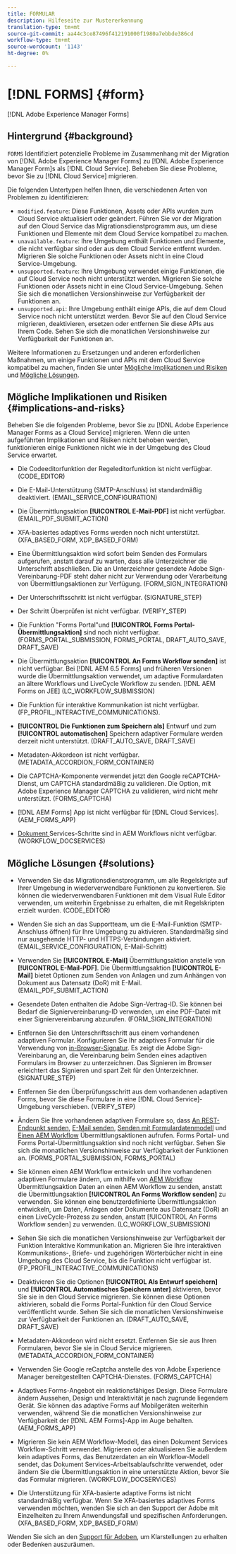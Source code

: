 ```yaml
---
title: FORMULAR
description: Hilfeseite zur Mustererkennung
translation-type: tm+mt
source-git-commit: aa44c3ce87496f412191000f1980a7ebbde386cd
workflow-type: tm+mt
source-wordcount: '1143'
ht-degree: 0%

---
```



# [!DNL FORMS] {#form}

[!DNL Adobe Experience Manager Forms]

## Hintergrund {#background}

`FORMS` Identifiziert potenzielle Probleme im Zusammenhang mit der Migration von  [!DNL Adobe Experience Manager Forms] zu  [!DNL Adobe Experience Manager Form]s als  [!DNL Cloud Service]. Beheben Sie diese Probleme, bevor Sie zu [!DNL Cloud Service] migrieren.

Die folgenden Untertypen helfen Ihnen, die verschiedenen Arten von Problemen zu identifizieren:

* `modified.feature`: Diese Funktionen, Assets oder APIs wurden zum Cloud Service aktualisiert oder geändert. Führen Sie vor der Migration auf den Cloud Service das Migrationsdienstprogramm aus, um diese Funktionen und Elemente mit dem Cloud Service kompatibel zu machen.
* `unavailable.feature`: Ihre Umgebung enthält Funktionen und Elemente, die nicht verfügbar sind oder aus dem Cloud Service entfernt wurden. Migrieren Sie solche Funktionen oder Assets nicht in eine Cloud Service-Umgebung.
* `unsupported.feature`: Ihre Umgebung verwendet einige Funktionen, die auf Cloud Service noch nicht unterstützt werden. Migrieren Sie solche Funktionen oder Assets nicht in eine Cloud Service-Umgebung. Sehen Sie sich die monatlichen Versionshinweise zur Verfügbarkeit der Funktionen an.
* `unsupported.api`: Ihre Umgebung enthält einige APIs, die auf dem Cloud Service noch nicht unterstützt werden. Bevor Sie auf den Cloud Service migrieren, deaktivieren, ersetzen oder entfernen Sie diese APIs aus Ihrem Code. Sehen Sie sich die monatlichen Versionshinweise zur Verfügbarkeit der Funktionen an.

Weitere Informationen zu Ersetzungen und anderen erforderlichen Maßnahmen, um einige Funktionen und APIs mit dem Cloud Service kompatibel zu machen, finden Sie unter [Mögliche Implikationen und Risiken](#implications-and-risks) und [Mögliche Lösungen](#solutions).

## Mögliche Implikationen und Risiken {#implications-and-risks}

Beheben Sie die folgenden Probleme, bevor Sie zu [!DNL Adobe Experience Manager Forms as a Cloud Service] migrieren. Wenn die unten aufgeführten Implikationen und Risiken nicht behoben werden, funktionieren einige Funktionen nicht wie in der Umgebung des Cloud Service erwartet.

* Die Codeeditorfunktion der Regeleditorfunktion ist nicht verfügbar. (CODE_EDITOR)

* Die E-Mail-Unterstützung (SMTP-Anschluss) ist standardmäßig deaktiviert. (EMAIL_SERVICE_CONFIGURATION)

* Die Übermittlungsaktion **[!UICONTROL E-Mail-PDF]** ist nicht verfügbar.(EMAIL_PDF_SUBMIT_ACTION)

* XFA-basiertes adaptives Forms werden noch nicht unterstützt. (XFA_BASED_FORM, XDP_BASED_FORM)

* Eine Übermittlungsaktion wird sofort beim Senden des Formulars aufgerufen, anstatt darauf zu warten, dass alle Unterzeichner die Unterschrift abschließen. Die an Unterzeichner gesendete Adobe Sign-Vereinbarung-PDF steht daher nicht zur Verwendung oder Verarbeitung von Übermittlungsaktionen zur Verfügung. (FORM_SIGN_INTEGRATION)

* Der Unterschriftsschritt ist nicht verfügbar. (SIGNATURE_STEP)

* Der Schritt Überprüfen ist nicht verfügbar. (VERIFY_STEP)

* Die Funktion &quot;Forms Portal&quot;und **[!UICONTROL Forms Portal-Übermittlungsaktion]** sind noch nicht verfügbar. (FORMS_PORTAL_SUBMISSION, FORMS_PORTAL, DRAFT_AUTO_SAVE, DRAFT_SAVE)

* Die Übermittlungsaktion **[!UICONTROL An Forms Workflow senden]** ist nicht verfügbar. Bei [!DNL AEM 6.5 Forms] und früheren Versionen wurde die Übermittlungsaktion verwendet, um adaptive Formulardaten an ältere Workflows und LiveCycle Workflow zu senden. [!DNL AEM Forms on JEE] (LC_WORKFLOW_SUBMISSION)

* Die Funktion für interaktive Kommunikation ist nicht verfügbar.  (FP_PROFIL_INTERACTIVE_COMMUNICATIONS).

* **[!UICONTROL Die Funktionen zum Speichern als]** Entwurf und zum  **[!UICONTROL automatischen]** Speichern adaptiver Formulare werden derzeit nicht unterstützt. (DRAFT_AUTO_SAVE, DRAFT_SAVE)

* Metadaten-Akkordeon ist nicht verfügbar. (METADATA_ACCORDION_FORM_CONTAINER)

* Die CAPTCHA-Komponente verwendet jetzt den Google reCAPTCHA-Dienst, um CAPTCHA standardmäßig zu validieren. Die Option, mit Adobe Experience Manager CAPTCHA zu validieren, wird nicht mehr unterstützt. (FORMS_CAPTCHA)

* [!DNL AEM Forms] App ist nicht verfügbar für  [!DNL Cloud Services]. (AEM_FORMS_APP)

* [Dokument ](https://experienceleague.adobe.com/docs/experience-manager-65/forms/install-aem-forms/osgi-installation/install-configure-document-services.html?lang=en#deployment-topology) Services-Schritte sind in AEM Workflows nicht verfügbar. (WORKFLOW_DOCSERVICES)

## Mögliche Lösungen {#solutions}

* Verwenden Sie das Migrationsdienstprogramm, um alle Regelskripte auf Ihrer Umgebung in wiederverwendbare Funktionen zu konvertieren. Sie können die wiederverwendbaren Funktionen mit dem Visual Rule Editor verwenden, um weiterhin Ergebnisse zu erhalten, die mit Regelskripten erzielt wurden. (CODE_EDITOR)

* Wenden Sie sich an das Supportteam, um die E-Mail-Funktion (SMTP-Anschluss öffnen) für Ihre Umgebung zu aktivieren. Standardmäßig sind nur ausgehende HTTP- und HTTPS-Verbindungen aktiviert. (EMAIL_SERVICE_CONFIGURATION, E-Mail-Schritt)

* Verwenden Sie **[!UICONTROL E-Mail]** Übermittlungsaktion anstelle von **[!UICONTROL E-Mail-PDF]**. Die Übermittlungsaktion **[!UICONTROL E-Mail]** bietet Optionen zum Senden von Anlagen und zum Anhängen von Dokument aus Datensatz (DoR) mit E-Mail. (EMAIL_PDF_SUBMIT_ACTION)

* Gesendete Daten enthalten die Adobe Sign-Vertrag-ID. Sie können bei Bedarf die Signiervereinbarung-ID verwenden, um eine PDF-Datei mit einer Signiervereinbarung abzurufen.  (FORM_SIGN_INTEGRATION)

* Entfernen Sie den Unterschriftsschritt aus einem vorhandenen adaptiven Formular. Konfigurieren Sie Ihr adaptives Formular für die Verwendung von [in-Browser-Signatur](https://medium.com/adobetech/using-adobe-sign-to-e-sign-an-adaptive-form-heres-the-best-way-to-do-it-dc3e15f9b684). Es zeigt die Adobe Sign-Vereinbarung an, die Vereinbarung beim Senden eines adaptiven Formulars im Browser zu unterzeichnen. Das Signieren im Browser erleichtert das Signieren und spart Zeit für den Unterzeichner. (SIGNATURE_STEP)

* Entfernen Sie den Überprüfungsschritt aus dem vorhandenen adaptiven Forms, bevor Sie diese Formulare in eine [!DNL Cloud Service]-Umgebung verschieben. (VERIFY_STEP)

* Ändern Sie Ihre vorhandenen adaptiven Formulare so, dass [An REST-Endpunkt senden](https://experienceleague.adobe.com/docs/experience-manager-forms-cloud-service/forms/create-an-adaptive-form/configure-submit-actions-and-metadata-submission/configuring-submit-actions.html#submit-to-rest-endpoint), [E-Mail senden](https://experienceleague.adobe.com/docs/experience-manager-forms-cloud-service/forms/create-an-adaptive-form/configure-submit-actions-and-metadata-submission/configuring-submit-actions.html#send-email), [Senden mit Formulardatenmodell](https://experienceleague.adobe.com/docs/experience-manager-forms-cloud-service/forms/create-an-adaptive-form/configure-submit-actions-and-metadata-submission/configuring-submit-actions.html#submit-using-form-data-model) und [Einen AEM Workflow](https://experienceleague.adobe.com/docs/experience-manager-forms-cloud-service/forms/create-an-adaptive-form/configure-submit-actions-and-metadata-submission/configuring-submit-actions.html#invoke-an-aem-workflow) Übermittlungsaktionen aufrufen. Forms Portal- und Forms Portal-Übermittlungsaktion sind noch nicht verfügbar. Sehen Sie sich die monatlichen Versionshinweise zur Verfügbarkeit der Funktionen an. (FORMS_PORTAL_SUBMISSION, FORMS_PORTAL)

* Sie können einen AEM Workflow entwickeln und Ihre vorhandenen adaptiven Formulare ändern, um mithilfe von [AEM Workflow](https://experienceleague.adobe.com/docs/experience-manager-forms-cloud-service/forms/create-an-adaptive-form/configure-submit-actions-and-metadata-submission/configuring-submit-actions.html#invoke-an-aem-workflow) Übermittlungsaktion Daten an einen AEM Workflow zu senden, anstatt die Übermittlungsaktion **[!UICONTROL An Forms Workflow senden]** zu verwenden. Sie können eine benutzerdefinierte Übermittlungsaktion entwickeln, um Daten, Anlagen oder Dokumente aus Datensatz (DoR) an einen LiveCycle-Prozess zu senden, anstatt [!UICONTROL An Forms Workflow senden] zu verwenden. (LC_WORKFLOW_SUBMISSION)

* Sehen Sie sich die monatlichen Versionshinweise zur Verfügbarkeit der Funktion Interaktive Kommunikation an. Migrieren Sie Ihre interaktiven Kommunikations-, Briefe- und zugehörigen Wörterbücher nicht in eine Umgebung des Cloud Service, bis die Funktion nicht verfügbar ist. (FP_PROFIL_INTERACTIVE_COMMUNICATIONS)

* Deaktivieren Sie die Optionen **[!UICONTROL Als Entwurf speichern]** und **[!UICONTROL Automatisches Speichern unter]** aktivieren, bevor Sie sie in den Cloud Service migrieren. Sie können diese Optionen aktivieren, sobald die Forms Portal-Funktion für den Cloud Service veröffentlicht wurde. Sehen Sie sich die monatlichen Versionshinweise zur Verfügbarkeit der Funktionen an. (DRAFT_AUTO_SAVE, DRAFT_SAVE)

* Metadaten-Akkordeon wird nicht ersetzt. Entfernen Sie sie aus Ihren Formularen, bevor Sie sie in Cloud Service migrieren.(METADATA_ACCORDION_FORM_CONTAINER)

* Verwenden Sie Google reCaptcha anstelle des von Adobe Experience Manager bereitgestellten CAPTCHA-Dienstes. (FORMS_CAPTCHA)

* Adaptives Forms-Angebot ein reaktionsfähiges Design. Diese Formulare ändern Aussehen, Design und Interaktivität je nach zugrunde liegendem Gerät. Sie können das adaptive Forms auf Mobilgeräten weiterhin verwenden, während Sie die monatlichen Versionshinweise zur Verfügbarkeit der [!DNL AEM Forms]-App im Auge behalten. (AEM_FORMS_APP)

* Migrieren Sie kein AEM Workflow-Modell, das einen Dokument Services Workflow-Schritt verwendet. Migrieren oder aktualisieren Sie außerdem kein adaptives Forms, das Benutzerdaten an ein Workflow-Modell sendet, das Dokument Services-Arbeitsablaufschritte verwendet, oder ändern Sie die Übermittlungsaktion in eine unterstützte Aktion, bevor Sie das Formular migrieren. [](https://experienceleague.adobe.com/docs/experience-manager-forms-cloud-service/forms/create-an-adaptive-form/configure-submit-actions-and-metadata-submission/configuring-submit-actions.html) (WORKFLOW_DOCSERVICES)

* Die Unterstützung für XFA-basierte adaptive Forms ist nicht standardmäßig verfügbar. Wenn Sie XFA-basiertes adaptives Forms verwenden möchten, wenden Sie sich an den Support der Adobe mit Einzelheiten zu Ihrem Anwendungsfall und spezifischen Anforderungen.(XFA_BASED_FORM, XDP_BASED_FORM)

Wenden Sie sich an den [Support für Adoben](https://helpx.adobe.com/enterprise/using/support-for-experience-cloud.html), um Klarstellungen zu erhalten oder Bedenken auszuräumen.
